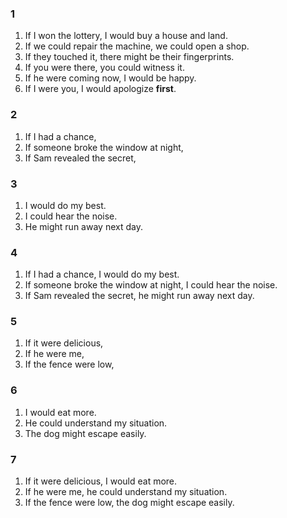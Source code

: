 ### 1
1. If I won the lottery, I would buy a house and land.
2. If we could repair the machine, we could open a shop.
3. If they touched it, there might be their fingerprints.
4. If you were there, you could witness it.
5. If he were coming now, I would be happy.
6. If I were you, I would apologize **first**.
  
### 2
1. If I had a chance,
2. If someone broke the window at night,
3. If Sam revealed the secret, 
  
### 3
1. I would do my best.
2. I could hear the noise.
3. He might run away next day.
  
### 4
1. If I had a chance, I would do my best.
2. If someone broke the window at night, I could hear the noise.
3. If Sam revealed the secret, he might run away next day.
  
### 5
1. If it were delicious,
2. If he were me,
3. If the fence were low,
  
### 6
1. I would eat more.
2. He could understand my situation.
3. The dog might escape easily.
  
### 7
1. If it were delicious, I would eat more.
2. If he were me, he could understand my situation.
3. If the fence were low, the dog might escape easily.
